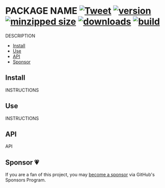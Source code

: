 # PACKAGE NAME [![Tweet](https://img.shields.io/twitter/url/http/shields.io.svg?style=social)](https://twitter.com/intent/tweet?text=DESCRIPTION&url=https://github.com/CharlesStover/PACKAGE-NAME&via=CharlesStover&hashtags=react,reactjs,javascript,typescript,webdev,webdevelopment) [![version](https://img.shields.io/npm/v/PACKAGE-NAME.svg)](https://www.npmjs.com/package/PACKAGE-NAME) [![minzipped size](https://img.shields.io/bundlephobia/minzip/PACKAGE-NAME.svg)](https://www.npmjs.com/package/PACKAGE-NAME) [![downloads](https://img.shields.io/npm/dt/PACKAGE-NAME.svg)](https://www.npmjs.com/package/PACKAGE-NAME) [![build](https://api.travis-ci.com/CharlesStover/PACKAGE-NAME.svg)](https://travis-ci.com/CharlesStover/PACKAGE-NAME/)

DESCRIPTION

* [Install](#install)
* [Use](#use)
* [API](#api)
* [Sponsor](#sponsor)

## Install

INSTRUCTIONS

## Use

INSTRUCTIONS

## API

API

## Sponsor 💗

If you are a fan of this project, you may
[become a sponsor](https://github.com/sponsors/CharlesStover)
via GitHub's Sponsors Program.
